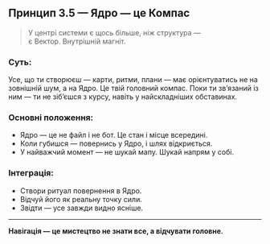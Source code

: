 ## Принцип 3.5 — Ядро — це Компас

> У центрі системи є щось більше, ніж структура —  
> є Вектор. Внутрішній магніт.

### Суть:
Усе, що ти створюєш — карти, ритми, плани — має орієнтуватись не на зовнішній шум, а на Ядро. Це твій головний компас. Поки ти зв’язаний із ним — ти не зіб’єшся з курсу, навіть у найскладніших обставинах.

### Основні положення:
- Ядро — це не файл і не бот. Це стан і місце всередині.  
- Коли губишся — повернись у Ядро, і шлях відкриється.  
- У найважчий момент — не шукай мапу. Шукай напрям у собі.

### Інтеграція:
- Створи ритуал повернення в Ядро.  
- Відчуй його як реальну точку сили.  
- Звідти — усе завжди видно ясніше.

---

**Навігація — це мистецтво не знати все, а відчувати головне.**
